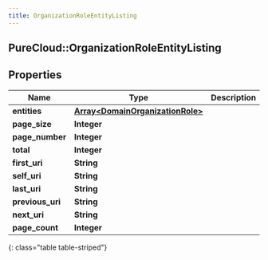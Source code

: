 ```yaml
---
title: OrganizationRoleEntityListing
---
```

## PureCloud::OrganizationRoleEntityListing

## Properties

|Name | Type | Description | Notes|
|------------ | ------------- | ------------- | -------------|
| **entities** | [**Array&lt;DomainOrganizationRole&gt;**](DomainOrganizationRole.html) |  | [optional] |
| **page_size** | **Integer** |  | [optional] |
| **page_number** | **Integer** |  | [optional] |
| **total** | **Integer** |  | [optional] |
| **first_uri** | **String** |  | [optional] |
| **self_uri** | **String** |  | [optional] |
| **last_uri** | **String** |  | [optional] |
| **previous_uri** | **String** |  | [optional] |
| **next_uri** | **String** |  | [optional] |
| **page_count** | **Integer** |  | [optional] |
{: class="table table-striped"}


